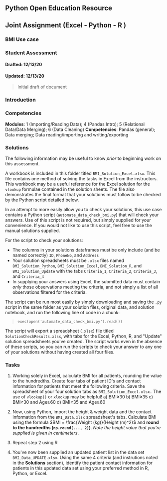 ## Python Open Education Resource

## Joint Assignment (Excel - Python - R )

### BMI Use case

### Student Assessment

#### Drafted: 12/13/20

#### Updated: 12/13/20

> Initial draft of document 

### Introduction


### Competencies  
**Modules**: 1 (Importing/Reading Data); 4 (Pandas Intro); 5 (Relational Data/Data Merging); 6 (Data Cleaning) 
**Competencies**: Pandas (general); Data merging; Data reading/importing and writing/exporting 

### Solutions

The following information may be useful to know *prior* to beginning work on this assessment. 

A workbook is included in this folder titled `BMI_Solution_Excel.xlsx`. This file contains one method of solving the tasks in Excel from the instructors. This workbook may be a useful reference for the Excel solution for the `vlookup` formulae contained in the solution sheets. The file also demonstrates the final format that your solutions must follow to be checked by the Python script detailed below.

In an attempt to more easily allow you to check your solutions, this use case contains a Python script (`automate_data_check_bmi.py`) that will check your answers. Use of this script is not required, but simply supplied for your convenience. If you would not like to use this script, feel free to use the manual solutions supplied. 

For the script to check your solutions:
- The columns in your solutions dataframes must be only include (and be named correctly) `ID`, `PhoneNo`, and `Address`
- Your solution spreadsheets must be `.xlsx` files named `BMI_Solution_Python`, `BMI_Solution_Excel`, `BMI_Solution_R`, and `BMI_Solution_Update` with the tabs `Criteria_1`, `Criteria_2`, `Criteria_3`, and `Criteria_4` 
- In supplying your answers using Excel, the submitted data must contain *only* those observations meeting the criteria, and not simply a list of all observations filtered for the criteria. 


The script can be run most easily by simply downloading and saving the `.py` script in the same folder as your solution files, original data, and solution notebook, and run the following line of code in a chunk:
> `exec(open('automate_data_check_bmi.py').read())`

The script will export a spreadsheet (`.xlsx`) file titled `SolutionCheckResults.xlsx`, with tabs for the Excel, Python, R, and "Update" solution spreadsheets you've created.  The script works even in the absence of these scripts, so you can run the scripts to check your answer to any one of your solutions without having created all four files.


### Tasks

1) Working solely in Excel, calculate BMI for all patients, rounding the value to the hundredths. Create four tabs of patient ID's and contact information for patients that meet the following criteria. Save the spreadsheet of your four solution tabs as `BMI_Solution_Excel.xlsx.` The use of `vlookup()` or `xlookup` may be helpful!
     a) BMI$\geq$30
     b) BMI$\geq$35
     c) BMI$\geq$30 and Age$\geq$60
     d) BMI$\geq$35 and Age$\geq$60

2) Now, using Python, import the height & weight data and the contact information from the `BMI_Data.xlsx` spreadsheet's tabs. Calculate BMI using the formula $BMI = \frac{Weight (kg)}{Height (m)^2}$ and **round to the hundredths (`np.round(..., 2)`)**. *Note the height value that you're supplied is given in centimeters*.

3) Repeat step 2 using R

4) You've now been supplied an updated patient list in the data set `BMI_Data_UPDATE.xlsx`. Using the same 4 criteria (and instrutions noted in the **Solutions** section), identify the patient contact information for patients in this updated data set using your preferred method in R, Python, or Excel. 